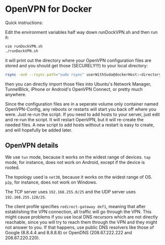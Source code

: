 # OpenVPN for Docker

Quick instructions:

Edit the environment variables half way down runDockVPN.sh and then run it:
```bash
vim runDockVPN.sh
./runDockVPN.sh
```
it will print out the directory where your OpenVPN configuration files
are stored and you should get those (SECURELY!!!) to your local directory:
```bash
rsync -avH --rsync-path="sudo rsync" userWithSudo@dockerHost:<directoryFromScript>/ OpenVPN-Config/
```
then you can directly import those files into Ubuntu's Network Manager,
TunnelBlick, iPhone or Android's OpenVPN Connect, or pretty much anywhere.

Since the configuration files are in a seperate volume only container named OpenVPN-Config,
any reboots or restarts will start you back off where you were.  Just re-run the script.
If you need to add hosts to your server, just edit and re-run the script.  It will restart
OpenVPN, but it will re-create the needed files.  A new script to add hosts without a restart
is easy to create, and will hopefully be added later.

## OpenVPN details

We use `tun` mode, because it works on the widest range of devices.
`tap` mode, for instance, does not work on Android, except if the device
is rooted.

The topology used is `net30`, because it works on the widest range of OS.
`p2p`, for instance, does not work on Windows.

The TCP server uses `192.168.255.0/25` and the UDP server uses
`192.168.255.128/25`.

The client profile specifies `redirect-gateway def1`, meaning that after
establishing the VPN connection, all traffic will go through the VPN.
This might cause problems if you use local DNS recursors which are not
directly reachable, since you will try to reach them through the VPN
and they might not answer to you. If that happens, use public DNS
resolvers like those of Google (8.8.4.4 and 8.8.8.8) or OpenDNS
(208.67.222.222 and 208.67.220.220).
